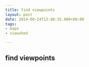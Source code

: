 ```yaml
---
title: find viewpoints
layout: post
date: 2014-08-24T13:40:35.000+00:00
tags:
- maps
- viewshed

---
```

## find viewpoints
